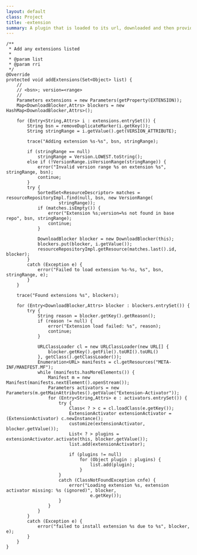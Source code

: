 ```yaml
---
layout: default
class: Project
title: -extension 
summary: A plugin that is loaded to its url, downloaded and then provides a header used instantiate the plugin. 
---
```

	
	/**
	 * Add any extensions listed
	 * 
	 * @param list
	 * @param rri
	 */
	@Override
	protected void addExtensions(Set<Object> list) {
		//
		// <bsn>; version=<range>
		//
		Parameters extensions = new Parameters(getProperty(EXTENSION));
		Map<DownloadBlocker,Attrs> blockers = new HashMap<DownloadBlocker,Attrs>();

		for (Entry<String,Attrs> i : extensions.entrySet()) {
			String bsn = removeDuplicateMarker(i.getKey());
			String stringRange = i.getValue().get(VERSION_ATTRIBUTE);

			trace("Adding extension %s-%s", bsn, stringRange);

			if (stringRange == null)
				stringRange = Version.LOWEST.toString();
			else if (!VersionRange.isVersionRange(stringRange)) {
				error("Invalid version range %s on extension %s", stringRange, bsn);
				continue;
			}
			try {
				SortedSet<ResourceDescriptor> matches = resourceRepositoryImpl.find(null, bsn, new VersionRange(
						stringRange));
				if (matches.isEmpty()) {
					error("Extension %s;version=%s not found in base repo", bsn, stringRange);
					continue;
				}

				DownloadBlocker blocker = new DownloadBlocker(this);
				blockers.put(blocker, i.getValue());
				resourceRepositoryImpl.getResource(matches.last().id, blocker);
			}
			catch (Exception e) {
				error("Failed to load extension %s-%s, %s", bsn, stringRange, e);
			}
		}

		trace("Found extensions %s", blockers);

		for (Entry<DownloadBlocker,Attrs> blocker : blockers.entrySet()) {
			try {
				String reason = blocker.getKey().getReason();
				if (reason != null) {
					error("Extension load failed: %s", reason);
					continue;
				}

				URLClassLoader cl = new URLClassLoader(new URL[] {
					blocker.getKey().getFile().toURI().toURL()
				}, getClass().getClassLoader());
				Enumeration<URL> manifests = cl.getResources("META-INF/MANIFEST.MF");
				while (manifests.hasMoreElements()) {
					Manifest m = new Manifest(manifests.nextElement().openStream());
					Parameters activators = new Parameters(m.getMainAttributes().getValue("Extension-Activator"));
					for (Entry<String,Attrs> e : activators.entrySet()) {
						try {
							Class< ? > c = cl.loadClass(e.getKey());
							ExtensionActivator extensionActivator = (ExtensionActivator) c.newInstance();
							customize(extensionActivator, blocker.getValue());
							List< ? > plugins = extensionActivator.activate(this, blocker.getValue());
							list.add(extensionActivator);

							if (plugins != null)
								for (Object plugin : plugins) {
									list.add(plugin);
								}
						}
						catch (ClassNotFoundException cnfe) {
							error("Loading extension %s, extension activator missing: %s (ignored)", blocker,
									e.getKey());
						}
					}
				}
			}
			catch (Exception e) {
				error("failed to install extension %s due to %s", blocker, e);
			}
		}
	}
